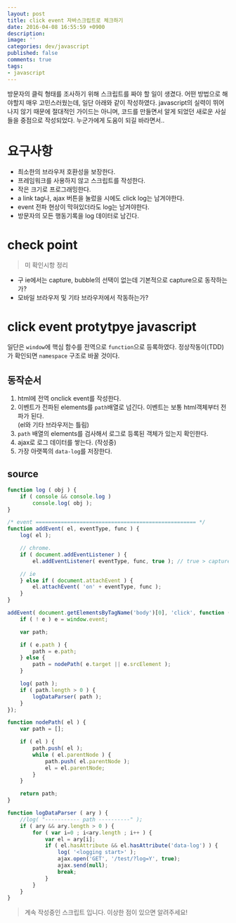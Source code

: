 ```yaml
---
layout: post
title: click event 자바스크립트로 체크하기
date: 2016-04-08 16:55:59 +0900
description: 
image: ''
categories: dev/javascript
published: false
comments: true
tags:
- javascript
---
```


방문자의 클릭 형태를 조사하기 위해 스크립트를 짜야 할 일이 생겼다. 어떤 방법으로 해야할지 매우 고민스러웠는데, 일단 아래와 같이 작성하였다. javascript의 실력이 뛰어나지 않기 때문에 절대적인 가이드는 아니며, 코드를 만들면서 알게 되었던 새로운 사실들을 중점으로 작성되었다. 누군가에게 도움이 되길 바라면서..

# 요구사항

- 최소한의 브라우저 호환성을 보장한다.
- 프레임워크를 사용하지 않고 스크립트를 작성한다.
- 작은 크기로 프로그래밍한다.
- a link tag나, ajax 버튼을 눌렀을 시에도 click log는 남겨야한다.
- event 전파 현상이 막혀있더라도 log는 남겨야한다.
- 방문자의 모든 행동기록을 log 데이터로 남긴다.

# check point

>미 확인시항 정리

- 구 ie에서는 capture, bubble의 선택이 없는데 기본적으로 capture으로 동작하는가?
- 모바일 브라우저 및 기타 브라우저에서 작동하는가?

# click event protytpye javascript 

일단은 `window`에 핵심 함수를 전역으로 `function`으로 등록하였다. 정상작동이(TDD)가 확인되면 `namespace` 구조로 바꿀 것이다.

## 동작순서

1. html에 전역 onclick event를 작성한다.
2. 이벤트가 전파된 elements를 `path`배열로 넘긴다. 이벤트는 보통 html객체부터 전파가 된다.  
  (el와 기타 브라우저는 틀림)
3. `path` 배열의 elements를 검사해서 로그로 등록된 객체가 있는지 확인한다.
4. ajax로 로그 데이터를 쌓는다. (작성중)
5. 가장 아랫쪽의 `data-log`를 저장한다.

## source

```javascript
function log ( obj ) {
	if ( console && console.log )
		console.log( obj ); 
}

/* event =================================================== */
function addEvent( el, eventType, func ) {
	log( el );

	// chrome.
	if ( document.addEventListener ) {
		el.addEventListener( eventType, func, true ); // true > capture, false > bubble

	// ie
	} else if ( document.attachEvent ) {
		el.attachEvent( 'on' + eventType, func );
	}
}

addEvent( document.getElementsByTagName('body')[0], 'click', function ( e ) {
	if ( ! e ) e = window.event;

	var path;

	if ( e.path ) {
		path = e.path;
	} else {
		path = nodePath( e.target || e.srcElement );
	}

	log( path );
	if ( path.length > 0 ) {
		logDataParser( path );
	}
});

function nodePath( el ) {
	var path = [];

	if ( el ) {
		path.push( el );
		while ( el.parentNode ) {
			path.push( el.parentNode );
			el = el.parentNode;
		}
	}

	return path;
}

function logDataParser ( ary ) {
	//log( "----------- path ----------" );
	if ( ary && ary.length > 0 ) {
		for ( var i=0 ; i<ary.length ; i++ ) {
			var el = ary[i];
			if ( el.hasAttribute && el.hasAttribute('data-log') ) {
				log( '<logging start>' );
				ajax.open('GET', '/test/?log=Y', true);
				ajax.send(null);
				break;
			}
		}
	}
}
```

> 계속 작성중인 스크립트 입니다. 이상한 점이 있으면 알려주세요!